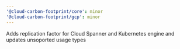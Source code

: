 ```yaml
---
'@cloud-carbon-footprint/core': minor
'@cloud-carbon-footprint/gcp': minor
---
```


Adds replication factor for Cloud Spanner and Kubernetes engine and updates unsoported usage types
